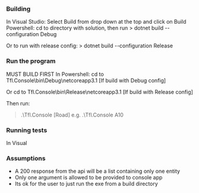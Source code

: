 ### Building
In Visual Studio: Select Build from drop down at the top and click on Build
Powershell: cd to directory with solution, then run 
	> dotnet build --configuration Debug

Or to run with release config:
	> dotnet build --configuration Release

### Run the program
MUST BUILD FIRST 
In Powershell:
cd to Tfl.Console\bin\Debug\netcoreapp3.1 [If build with Debug config]

Or
cd to Tfl.Console\bin\Release\netcoreapp3.1 [If build with Release config]

Then run:
 > .\Tfl.Console [Road]
 e.g.
 > .\Tfl.Console A10


### Running tests
In Visual 

### Assumptions
- A 200 response from the api will be a list containing only one entity
- Only one argument is allowed to be provided to console app
- Its ok for the user to just run the exe from a build directory